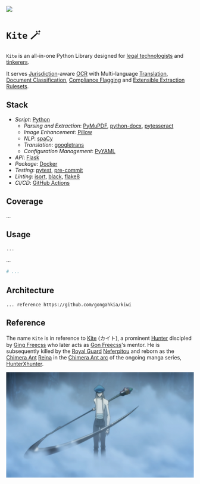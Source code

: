 [![](https://img.shields.io/badge/kite_1.0.0-passing-green)](https://github.com/gongahkia/kite/releases/tag/1.0.0) 

# `Kite` 🪄

`Kite` is an all-in-one Python Library designed for [legal technologists](https://www.thomsonreuters.com/en-us/posts/technology/generalist-legal-technologist/) and [tinkerers](tinkerers).
  
It serves [Jurisdiction](https://dictionary.cambridge.org/dictionary/english/jurisdiction)-aware [OCR](https://en.wikipedia.org/wiki/Optical_character_recognition) with Multi-language [Translation](https://academic.oup.com/book/2473/chapter/142746439), [Document Classification](https://en.wikipedia.org/wiki/Document_classification), [Compliance Flagging](https://acd.mlaw.gov.sg/compliance/red-flag-indicators/) and [Extensible Extraction Rulesets](https://docs.stoplight.io/docs/spectral/83527ef2dd8c0-extending-rulesets).
  
## Stack

* *Script*: [Python](https://www.python.org/)
    * *Parsing and Extraction*: [PyMuPDF](https://pymupdf.readthedocs.io/en/latest/), [python-docx](https://python-docx.readthedocs.io/en/latest/), [pytesseract](https://pypi.org/project/pytesseract/)
    * *Image Enhancement*: [Pillow](https://pillow.readthedocs.io/en/stable/)
    * *NLP*: [spaCy](https://spacy.io/)
    * *Translation*: [googletrans](https://py-googletrans.readthedocs.io/en/latest/)
    * *Configuration Management*: [PyYAML](https://pyyaml.org/)
* *API*: [Flask](https://flask.palletsprojects.com/en/stable/)
* *Package*: [Docker](https://www.docker.com/)
* *Testing*: [pytest](https://docs.pytest.org/en/stable/), [pre-commit](https://pre-commit.com/)
* *Linting*: [isort](https://pycqa.github.io/isort/), [black](https://pypi.org/project/black/), [flake8](https://flake8.pycqa.org/en/latest/)
* *CI/CD*: [GitHub Actions](https://github.com/features/actions)

## Coverage

...

## Usage

```console
...
```

...

```py
# ...
```

## Architecture

```mermaid
... reference https://github.com/gongahkia/kiwi
```

## Reference

The name `Kite` is in reference to [Kite](https://hunterxhunter.fandom.com/wiki/Kite) (カイト), a prominent [Hunter](https://hunterxhunter.fandom.com/wiki/Hunter_Association) discipled by [Ging Freecss](https://hunterxhunter.fandom.com/wiki/Ging_Freecss) who later acts as [Gon Freecss](https://hunterxhunter.fandom.com/wiki/Gon_Freecss)'s mentor. He is subsequently killed by the [Royal Guard](https://hunterxhunter.fandom.com/wiki/Royal_Guards) [Neferpitou](https://hunterxhunter.fandom.com/wiki/Neferpitou) and reborn as the [Chimera Ant](https://hunterxhunter.fandom.com/wiki/Chimera_Ants) [Reina](https://hunterxhunter.fandom.com/wiki/Kite#Chimera_Ant) in the [Chimera Ant arc](https://hunterxhunter.fandom.com/wiki/Chimera_Ant_arc) of the ongoing manga series, [HunterXhunter](https://hunterxhunter.fandom.com/wiki/Hunterpedia).  

![](./asset/logo/kite.png)